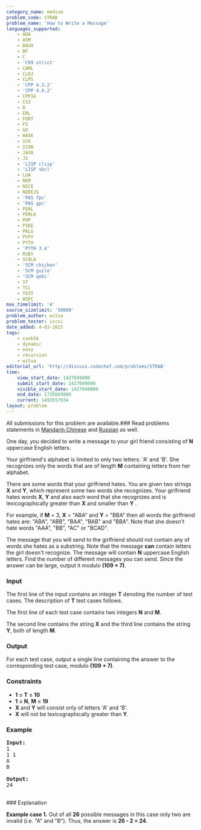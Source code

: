 ```yaml
---
category_name: medium
problem_code: STRAB
problem_name: 'How to Write a Message'
languages_supported:
    - ADA
    - ASM
    - BASH
    - BF
    - C
    - 'C99 strict'
    - CAML
    - CLOJ
    - CLPS
    - 'CPP 4.3.2'
    - 'CPP 4.9.2'
    - CPP14
    - CS2
    - D
    - ERL
    - FORT
    - FS
    - GO
    - HASK
    - ICK
    - ICON
    - JAVA
    - JS
    - 'LISP clisp'
    - 'LISP sbcl'
    - LUA
    - NEM
    - NICE
    - NODEJS
    - 'PAS fpc'
    - 'PAS gpc'
    - PERL
    - PERL6
    - PHP
    - PIKE
    - PRLG
    - PYPY
    - PYTH
    - 'PYTH 3.4'
    - RUBY
    - SCALA
    - 'SCM chicken'
    - 'SCM guile'
    - 'SCM qobi'
    - ST
    - TCL
    - TEXT
    - WSPC
max_timelimit: '4'
source_sizelimit: '50000'
problem_author: witua
problem_tester: iscsi
date_added: 4-03-2015
tags:
    - cook56
    - dynamic
    - easy
    - recursion
    - witua
editorial_url: 'http://discuss.codechef.com/problems/STRAB'
time:
    view_start_date: 1427049000
    submit_start_date: 1427049000
    visible_start_date: 1427049000
    end_date: 1735669800
    current: 1493557934
layout: problem
---
```

All submissions for this problem are available.###  Read problems statements in [Mandarin Chinese](http://www.codechef.com/download/translated/COOK56/mandarin/STRAB.pdf) and [Russian](http://www.codechef.com/download/translated/COOK56/russian/STRAB.pdf) as well.

One day, you decided to write a message to your girl friend consisting of **N** uppercase English letters.

Your girlfriend's alphabet is limited to only two letters: 'A' and 'B'. She recognizes only the words that are of length **M** containing letters from her alphabet.

There are some words that your girlfriend hates. You are given two strings **X** and **Y**, which represent some two words she recognizes. Your girlfriend hates words **X**, **Y** and also each word that she recognizes and is lexicographically greater than **X** and smaller than **Y** .

For example, if **M** = 3, **X** = "ABA" and **Y** = "BBA" then all words the girlfriend hates are: "ABA", "ABB", "BAA", "BAB" and "BBA". Note that she doesn't hate words "AAA", "BB", "AC" or "BCAD".

The message that you will send to the girlfriend should not contain any of words she hates as a substring. Note that the message **can** contain letters the girl doesn't recognize. The message will contain **N** uppercase English letters. Find the number of different messages you can send. Since the answer can be large, output it modulo **(109 + 7)**.

### Input

The first line of the input contains an integer **T** denoting the number of test cases. The description of **T** test cases follows.

The first line of each test case contains two integers **N** and **M**.

The second line contains the string **X** and the third line contains the string **Y**, both of length **M**.

### Output

For each test case, output a single line containing the answer to the corresponding test case, modulo **(109 + 7)**.

### Constraints

- **1** ≤ **T** ≤ **10**
- **1** ≤ **N**, **M** ≤ **19**
- **X** and **Y** will consist only of letters 'A' and 'B'.
- **X** will not be lexicographically greater than **Y**.

### Example

<pre><b>Input:</b>
1
1 1
A
B

<b>Output:</b>
24

</pre>### Explanation
**Example case 1.** Out of all **26** possible messages in this case only two are invalid (i.e. "A" and "B"). Thus, the answer is **26 - 2 = 24**.
